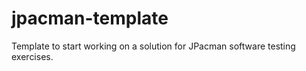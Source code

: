 jpacman-template
================

Template to start working on a solution for JPacman software testing exercises.